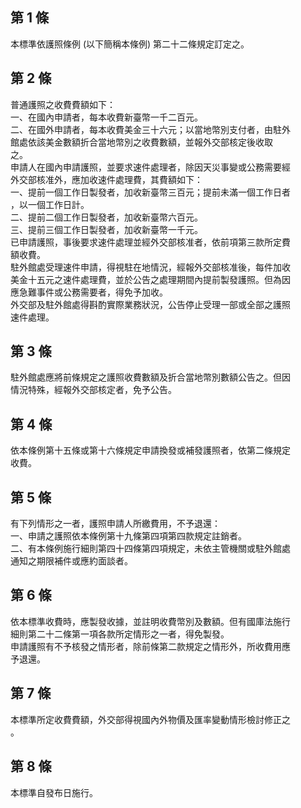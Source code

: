 第 1 條
-------
本標準依護照條例 (以下簡稱本條例) 第二十二條規定訂定之。

第 2 條
-------
普通護照之收費費額如下：  
一、在國內申請者，每本收費新臺幣一千二百元。  
二、在國外申請者，每本收費美金三十六元；以當地幣別支付者，由駐外  
    館處依該美金數額折合當地幣別之收費數額，並報外交部核定後收取  
    之。  
申請人在國內申請護照，並要求速件處理者，除因天災事變或公務需要經  
外交部核准外，應加收速件處理費，其費額如下：  
一、提前一個工作日製發者，加收新臺幣三百元；提前未滿一個工作日者  
    ，以一個工作日計。  
二、提前二個工作日製發者，加收新臺幣六百元。  
三、提前三個工作日製發者，加收新臺幣一千元。  
已申請護照，事後要求速件處理並經外交部核准者，依前項第三款所定費  
額收費。  
駐外館處受理速件申請，得視駐在地情況，經報外交部核准後，每件加收  
美金十五元之速件處理費，並於公告之處理期間內提前製發護照。但為因  
應急難事件或公務需要者，得免予加收。  
外交部及駐外館處得斟酌實際業務狀況，公告停止受理一部或全部之護照  
速件處理。

第 3 條
-------
駐外館處應將前條規定之護照收費數額及折合當地幣別數額公告之。但因  
情況特殊，經報外交部核定者，免予公告。

第 4 條
-------
依本條例第十五條或第十六條規定申請換發或補發護照者，依第二條規定  
收費。

第 5 條
-------
有下列情形之一者，護照申請人所繳費用，不予退還：  
一、申請之護照依本條例第十九條第四項第四款規定註銷者。  
二、有本條例施行細則第四十四條第四項規定，未依主管機關或駐外館處  
    通知之期限補件或應約面談者。

第 6 條
-------
依本標準收費時，應製發收據，並註明收費幣別及數額。但有國庫法施行  
細則第二十二條第一項各款所定情形之一者，得免製發。  
申請護照有不予核發之情形者，除前條第二款規定之情形外，所收費用應  
予退還。

第 7 條
-------
本標準所定收費費額，外交部得視國內外物價及匯率變動情形檢討修正之  
。

第 8 條
-------
本標準自發布日施行。

